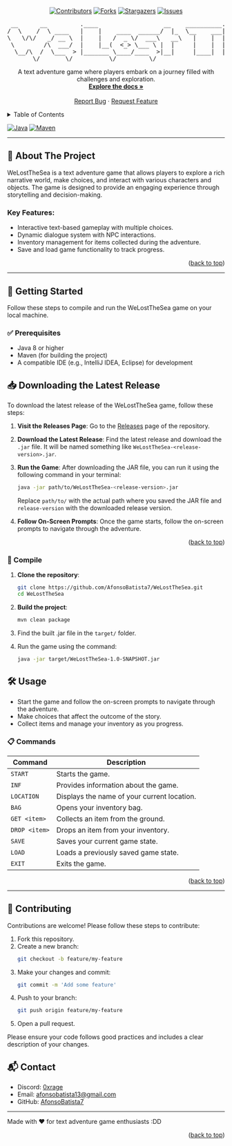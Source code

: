 <a id="readme-top"></a>



<!-- PROJECT LOGO -->
<br />
<div align="center">
  
  <!-- PROJECT SHIELDS -->
  [![Contributors][contributors-shield]][contributors-url]
  [![Forks][forks-shield]][forks-url]
  [![Stargazers][stars-shield]][stars-url]
  [![Issues][issues-shield]][issues-url]

<pre>
 __      __         .____                  __    __________.__               _________              
/  \    /  \ ____   |    |    ____  ______/  |_  \__    ___|  |__   ____    /   _____/ ____ _____   
\   \/\/   _/ __ \  |    |   /  _ \/  ___\   __\   |    |  |  |  \_/ __ \   \_____  \_/ __ \\__  \  
 \        /\  ___/  |    |__(  <_> \___ \ |  |     |    |  |   Y  \  ___/   /        \  ___/ / __ \_
  \__/\  /  \___  > |_______ \____/____  >|__|     |____|  |___|  /\___  > /_______  /\___  (____  /
       \/       \/          \/         \/                       \/     \/          \/     \/     \/ 
</pre> 

  <p align="center">
    A text adventure game where players embark on a journey filled with challenges and exploration.
    <br />
    <a href="https://github.com/AfonsoBatista7/WeLostTheSea"><strong>Explore the docs »</strong></a>
    <br />
    <br />
    <a href="https://github.com/AfonsoBatista7/WeLostTheSea/issues">Report Bug</a>
    ·
    <a href="https://github.com/AfonsoBatista7/WeLostTheSea/issues">Request Feature</a>
  </p>


</div>

<!-- TABLE OF CONTENTS -->
<details>
  <summary>Table of Contents</summary>
  <ol>
    <li>
      <a href="#about-the-project">About The Project</a>
    </li>
    <li>
      <a href="#getting-started">Getting Started</a>
      <ul>
        <li><a href="#prerequisites">Prerequisites</a></li>
        <li><a href="#compile">Compile</a></li>
        <li><a href="#configuration">Configuration</a></li>
      </ul>
    </li>
    <li><a href="#usage">Usage</a></li>
    <li><a href="#roadmap">Roadmap</a></li>
    <li><a href="#contributing">Contributing</a></li>
    <li><a href="#license">License</a></li>
    <li><a href="#contact">Contact</a></li>
  </ol>
</details>

[![Java][java-shield]][java-url]
[![Maven][maven-shield]][maven-url]

---

## 🧩 About The Project

WeLostTheSea is a text adventure game that allows players to explore a rich narrative world, make choices, and interact with various characters and objects. The game is designed to provide an engaging experience through storytelling and decision-making.

### Key Features:
- Interactive text-based gameplay with multiple choices.
- Dynamic dialogue system with NPC interactions.
- Inventory management for items collected during the adventure.
- Save and load game functionality to track progress.

<p align="right">(<a href="#readme-top">back to top</a>)</p>

---

## 🚀 Getting Started

Follow these steps to compile and run the WeLostTheSea game on your local machine.

### ✅ Prerequisites

- Java 8 or higher
- Maven (for building the project)
- A compatible IDE (e.g., IntelliJ IDEA, Eclipse) for development

## 📥 Downloading the Latest Release

To download the latest release of the WeLostTheSea game, follow these steps:

1. **Visit the Releases Page**:
   Go to the [Releases](https://github.com/AfonsoBatista7/WeLostTheSea/releases) page of the repository.

2. **Download the Latest Release**:
   Find the latest release and download the `.jar` file. It will be named something like `WeLostTheSea-<release-version>.jar`.

3. **Run the Game**:
   After downloading the JAR file, you can run it using the following command in your terminal:
   ```bash
   java -jar path/to/WeLostTheSea-<release-version>.jar
   ```
   Replace `path/to/` with the actual path where you saved the JAR file and `release-version` with the downloaded release version.

4. **Follow On-Screen Prompts**:
   Once the game starts, follow the on-screen prompts to navigate through the adventure.

<p align="right">(<a href="#readme-top">back to top</a>)</p>

### 💾 Compile

1. **Clone the repository**:
   ```bash
   git clone https://github.com/AfonsoBatista7/WeLostTheSea.git
   cd WeLostTheSea
   ```
2. **Build the project**:
   ```bash
   mvn clean package
   ```
3. Find the built .jar file in the `target/` folder.

4. Run the game using the command:
   ```bash
   java -jar target/WeLostTheSea-1.0-SNAPSHOT.jar
   ```

## 🛠️ Usage

- Start the game and follow the on-screen prompts to navigate through the adventure.
- Make choices that affect the outcome of the story.
- Collect items and manage your inventory as you progress.

### 📋 Commands

| Command                                | Description                                              |
|----------------------------------------|----------------------------------------------------------|
| `START`                                | Starts the game.                                        |
| `INF`                                  | Provides information about the game.                    |
| `LOCATION`                             | Displays the name of your current location.             |
| `BAG`                                  | Opens your inventory bag.                               |
| `GET <item>`                           | Collects an item from the ground.                       |
| `DROP <item>`                          | Drops an item from your inventory.                      |
| `SAVE`                                 | Saves your current game state.                          |
| `LOAD`                                 | Loads a previously saved game state.                    |
| `EXIT`                                 | Exits the game.                                        |

<p align="right">(<a href="#readme-top">back to top</a>)</p>

---

## 🤝 Contributing

Contributions are welcome! Please follow these steps to contribute:

1. Fork this repository.
2. Create a new branch:
   ```bash
   git checkout -b feature/my-feature
   ```
3. Make your changes and commit:
   ```bash
   git commit -m 'Add some feature'
   ```
4. Push to your branch:
   ```bash
   git push origin feature/my-feature
   ```
5. Open a pull request.

Please ensure your code follows good practices and includes a clear description of your changes.

## 📬 Contact

- Discord: [0xrage](https://www.discordapp.com/users/0xrage)
- Email: [afonsobatista13@gmail.com](mailto:afonsobatista13@gmail.com)
- GitHub: [AfonsoBatista7](https://github.com/AfonsoBatista7/WeLostTheSea)

---

Made with ❤️ for text adventure game enthusiasts :DD

<p align="right">(<a href="#readme-top">back to top</a>)</p>

<!-- MARKDOWN LINKS & IMAGES -->
<!-- https://www.markdownguide.org/basic-syntax/#reference-style-links -->
<!-- From own repo -->
[contributors-shield]: https://img.shields.io/github/contributors/AfonsoBatista7/WeLostTheSea.svg?style=for-the-badge
[contributors-url]: https://github.com/AfonsoBatista7/WeLostTheSea/graphs/contributors
[forks-shield]: https://img.shields.io/github/forks/AfonsoBatista7/WeLostTheSea.svg?style=for-the-badge
[forks-url]: https://github.com/AfonsoBatista7/WeLostTheSea/network/members
[issues-shield]: https://img.shields.io/github/issues/AfonsoBatista7/WeLostTheSea.svg?style=for-the-badge
[issues-url]: https://github.com/AfonsoBatista7/WeLostTheSea/issues
[license-shield]: https://img.shields.io/github/license/AfonsoBatista7/WeLostTheSea.svg?style=for-the-badge
[license-url]: https://github.com/AfonsoBatista7/WeLostTheSea/blob/master/LICENSE.txt
[stars-shield]: https://img.shields.io/github/stars/AfonsoBatista7/WeLostTheSea.svg?style=for-the-badge
[stars-url]: https://github.com/AfonsoBatista7/WeLostTheSea/stargazers
<!-- From repo images -->
[product-screenshot]: ./docs/images/product.png
<!-- From badges -->
[java-shield]: https://img.shields.io/badge/Java-FF0000?logoColor=white
[java-url]: https://openjdk.org/
[maven-shield]: https://img.shields.io/badge/Maven-purple?logoColor=white
[maven-url]: https://maven.apache.org/

